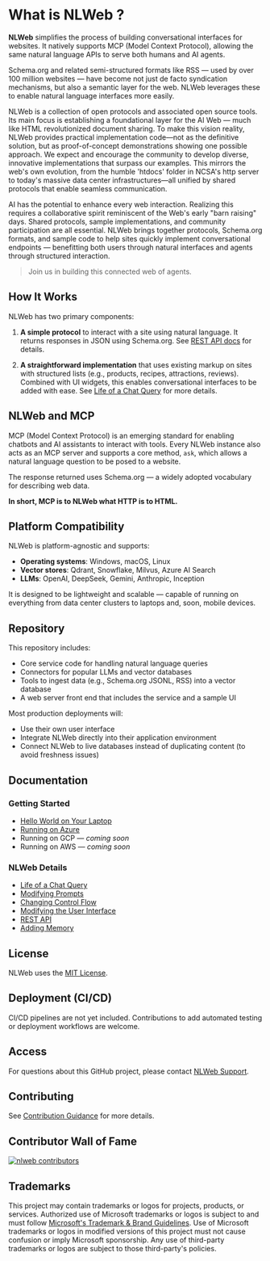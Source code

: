 # What is NLWeb ?

**NLWeb** simplifies the process of building conversational interfaces for websites. It natively supports MCP (Model Context Protocol), allowing the same natural language APIs to serve both humans and AI agents.

Schema.org and related semi-structured formats like RSS — used by over 100 million websites — have become not just de facto syndication mechanisms, but also a semantic layer for the web. NLWeb leverages these to enable natural language interfaces more easily.

NLWeb is a collection of open protocols and associated open source tools. Its main focus is establishing a foundational layer for the AI Web — much like HTML revolutionized document sharing. To make this vision reality, NLWeb provides practical implementation code—not as the definitive solution, but as proof-of-concept demonstrations showing one possible approach. We expect and encourage the community to develop diverse, innovative implementations that surpass our examples. This mirrors the web's own evolution, from the humble 'htdocs' folder in NCSA's http server to today's massive data center infrastructures—all unified by shared protocols that enable seamless communication.

AI has the potential to enhance every web interaction. Realizing this requires a collaborative spirit reminiscent of the Web's early "barn raising" days. Shared protocols, sample implementations, and community participation are all essential. NLWeb brings together protocols, Schema.org formats, and sample code to help sites quickly implement conversational endpoints — benefitting both users through natural interfaces and agents through structured interaction.

> Join us in building this connected web of agents.

## How It Works

NLWeb has two primary components:

1. **A simple protocol** to interact with a site using natural language. It returns responses in JSON using Schema.org. See [REST API docs](/docs/nlweb-rest-api.md) for details.

2. **A straightforward implementation** that uses existing markup on sites with structured lists (e.g., products, recipes, attractions, reviews). Combined with UI widgets, this enables conversational interfaces to be added with ease. See [Life of a Chat Query](docs/life-of-a-chat-query.md) for more details.

## NLWeb and MCP

MCP (Model Context Protocol) is an emerging standard for enabling chatbots and AI assistants to interact with tools. Every NLWeb instance also acts as an MCP server and supports a core method, `ask`, which allows a natural language question to be posed to a website.

The response returned uses Schema.org — a widely adopted vocabulary for describing web data.

**In short, MCP is to NLWeb what HTTP is to HTML.**

## Platform Compatibility

NLWeb is platform-agnostic and supports:

* **Operating systems**: Windows, macOS, Linux
* **Vector stores**: Qdrant, Snowflake, Milvus, Azure AI Search
* **LLMs**: OpenAI, DeepSeek, Gemini, Anthropic, Inception

It is designed to be lightweight and scalable — capable of running on everything from data center clusters to laptops and, soon, mobile devices.

## Repository

This repository includes:

* Core service code for handling natural language queries
* Connectors for popular LLMs and vector databases
* Tools to ingest data (e.g., Schema.org JSONL, RSS) into a vector database
* A web server front end that includes the service and a sample UI

Most production deployments will:

* Use their own user interface
* Integrate NLWeb directly into their application environment
* Connect NLWeb to live databases instead of duplicating content (to avoid freshness issues)

## Documentation

### Getting Started

* [Hello World on Your Laptop](docs/nlweb-hello-world.md)
* [Running on Azure](docs/setup-azure.md)
* Running on GCP — *coming soon*
* Running on AWS — *coming soon*

### NLWeb Details

* [Life of a Chat Query](docs/life-of-a-chat-query.md)
* [Modifying Prompts](docs/nlweb-prompts.md)
* [Changing Control Flow](docs/nlweb-control-flow.md)
* [Modifying the User Interface](docs/user-interface.md)
* [REST API](docs/nlweb-rest-api.md)
* [Adding Memory](docs/nlweb-memory.md)

## License

NLWeb uses the [MIT License](LICENSE).

## Deployment (CI/CD)

CI/CD pipelines are not yet included. Contributions to add automated testing or deployment workflows are welcome.

## Access

For questions about this GitHub project, please contact [NLWeb Support](mailto:NLWebSup@microsoft.com).

## Contributing

See [Contribution Guidance](CONTRIBUTING.md) for more details.

## Contributor Wall of Fame

[![nlweb contributors](https://contrib.rocks/image?repo=microsoft/nlweb)](https://github.com/microsoft/nlweb/graphs/contributors)

## Trademarks

This project may contain trademarks or logos for projects, products, or services. Authorized use of Microsoft trademarks or logos is subject to and must follow [Microsoft's Trademark & Brand Guidelines](https://www.microsoft.com/en-us/legal/intellectualproperty/trademarks/usage/general). Use of Microsoft trademarks or logos in modified versions of this project must not cause confusion or imply Microsoft sponsorship. Any use of third-party trademarks or logos are subject to those third-party's policies.
